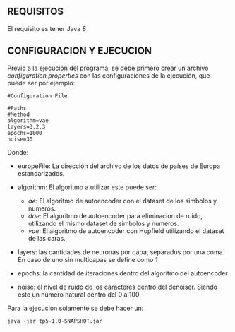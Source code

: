 REQUISITOS
------------
El requisito es tener Java 8

CONFIGURACION Y EJECUCION
------------------------
Previo a la ejecución del programa, se debe primero crear un archivo _configuration.properties_ con las configuraciones de la ejecución, que puede ser por ejemplo:

```
#Configuration File

#Paths
#Method
algorithm=vae
layers=3,2,3
epochs=1000
noise=30

```
Donde:
* europeFile: La dirección del archivo de los datos de países de Europa estandarizados.
* algorithm: El algoritmo a utilizar este puede ser:
  * _ae_: El algoritmo de autoencoder con el dataset de los simbolos y numeros.
  * _dae_: El algoritmo de autoencoder para eliminacion de ruido, utilizando el mismo dataset de simbolos y numeros.
  * _vae_: El algoritmo de autoencoder con Hopfield utilizando el dataset de las caras.



* layers: las cantidades de neuronas por capa, separados por una coma. En caso de uno sin multicapas se define como _1_
* epochs: la cantidad de iteraciones dentro del algoritmo del autoencoder
* noise: el nivel de ruido de los caracteres dentro del denoiser. Siendo este un número natural dentro del 0 a 100.



Para la ejecucion solamente se debe hacer un:

```java -jar tp5-1.0-SNAPSHOT.jar```